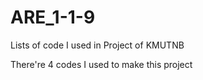 # ARE_1-1-9
Lists of code I used in Project of KMUTNB

There're 4 codes I used to make this project

